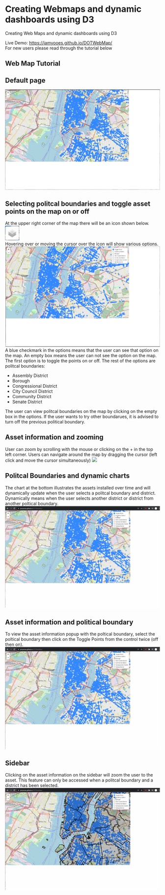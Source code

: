 # Creating Webmaps and dynamic dashboards using D3
Creating Web Maps and dynamic dashboards using D3

Live Demo: https://jamyooes.github.io/DOTWebMap/
<br /> 
For new users please read through the tutorial below

## Web Map Tutorial

## Default page
![](https://github.com/jamyooes/DOTWebMap/blob/main/walkthrough/Default%20Page.JPG)

## Selecting politcal boundaries and toggle asset points on the map on or off
At the upper right corner of the map there will be an icon shown below.
<br/>
![](https://github.com/jamyooes/DOTWebMap/blob/main/walkthrough/layer.JPG)
<br/>
Hovering over or moving the cursor over the icon will show various options.
![](https://github.com/jamyooes/DOTWebMap/blob/main/walkthrough/control.png)
A blue checkmark in the options means that the user can see that option on the map.
An empty box means the user can not see the option on the map.
The first option is to toggle the points on or off. The rest of the options are politcal boundaries:
<ul>
<li>Assembly District </li> 
<li>Borough</li> 
<li>Congressional District</li>
<li>City Council District</li> 
<li>Community District</li> 
<li>Senate District</li>
</ul>
The user can view politcal boundaries on the map by clicking on the empty box in the options. 
If the user wants to try other boundarues, it is advised to turn off the previous political boundary.
<br/>

## Asset information and zooming
User can zoom by scrolling with the mouse or clicking on the + in the top left corner.
Users can navigate around the map by dragging the cursor (left click and move the cursor simultaneously)
![](https://github.com/jamyooes/DOTWebMap/blob/main/walkthrough/walkthrough2.gif)

## Politcal Boundaries and dynamic charts 
The chart at the bottom illustrates the assets installed over time and will dynamically update 
when the user selects a politcal boundary and district. Dynamically means when the user selects another 
district or district from another poltical boundary.
![](https://github.com/jamyooes/DOTWebMap/blob/main/walkthrough/walkthrough.gif)

## Asset information and political boundary
To view the asset information popup with the poltical boundary, select the poltical boundary then click on 
the Toggle Points from the control twice (off then on). 
![](https://github.com/jamyooes/DOTWebMap/blob/main/walkthrough/walkthrough4.gif)

## Sidebar
Clicking on the asset information on the sidebar will zoom the user to the asset.
This feature can only be accessed when a politcal boundary and a district has been 
selected. 
![](https://github.com/jamyooes/DOTWebMap/blob/main/walkthrough/walkthrough3.gif)

